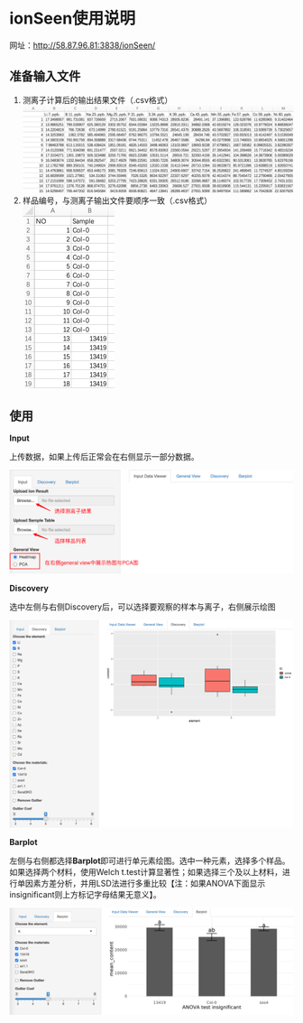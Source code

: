 # ionSeen使用说明

网址：http://58.87.96.81:3838/ionSeen/



## 准备输入文件

1. 测离子计算后的输出结果文件（.csv格式）<img src="./Media/image-20210922165729174.png" alt="image-20210922165729174" style="zoom:75%;" />
2. 样品编号，与测离子输出文件要顺序一致（.csv格式）<img src="./Media/image-20210922165902283.png" alt="image-20210922165902283" style="zoom:50%;" />



## 使用

**Input**

上传数据，如果上传后正常会在右侧显示一部分数据。

![image-20210922170101612](./Media/image-20210922170101612.png)



**Discovery**

选中左侧与右侧Discovery后，可以选择要观察的样本与离子，右侧展示绘图

![image-20210922170238152](./Media/image-20210922170238152.png)



**Barplot**

左侧与右侧都选择**Barplot**即可进行单元素绘图。选中一种元素，选择多个样品。如果选择两个材料，使用Welch t.test计算显著性；如果选择三个及以上材料，进行单因素方差分析，并用LSD法进行多重比较【注：如果ANOVA下面显示insignificant则上方标记字母结果无意义】。

![image-20210922171632288](./Media/image-20210922171632288.png)